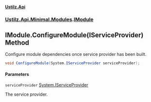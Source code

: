 #### [Ustilz.Api](index.md 'index')
### [Ustilz.Api.Minimal.Modules](Ustilz.Api.Minimal.Modules.md 'Ustilz.Api.Minimal.Modules').[IModule](Ustilz.Api.Minimal.Modules.IModule.md 'Ustilz.Api.Minimal.Modules.IModule')

## IModule.ConfigureModule(IServiceProvider) Method

Configure module dependencies once service provider has been built.

```csharp
void ConfigureModule(System.IServiceProvider serviceProvider);
```
#### Parameters

<a name='Ustilz.Api.Minimal.Modules.IModule.ConfigureModule(System.IServiceProvider).serviceProvider'></a>

`serviceProvider` [System.IServiceProvider](https://docs.microsoft.com/en-us/dotnet/api/System.IServiceProvider 'System.IServiceProvider')

The service provider.